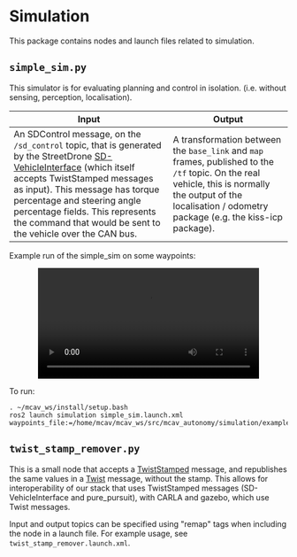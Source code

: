 # Simulation

This package contains nodes and launch files related to simulation.

## `simple_sim.py`

This simulator is for evaluating planning and control in isolation. (i.e. without sensing, perception, localisation).

| Input | Output |
| ----- | ------ |
| An SDControl message, on the `/sd_control` topic, that is generated by the StreetDrone [SD-VehicleInterface](https://github.com/Monash-Connected-Autonomous-Vehicle/SD-VehicleInterface) (which itself accepts TwistStamped messages as input). This message has torque percentage and steering angle percentage fields. This represents the command that would be sent to the vehicle over the CAN bus. | A transformation between the `base_link` and `map` frames, published to the `/tf` topic. On the real vehicle, this is normally the output of the localisation / odometry package (e.g. the kiss-icp package).|



Example run of the simple_sim on some waypoints:

<div align="center">
  <video src="https://user-images.githubusercontent.com/7232997/232418101-990ed2fb-cd00-43ed-8db4-1d363a6e28c3.mov" alt="Example run of the simple_sim on some waypoints" width="400" />
</div>






To run:
```
. ~/mcav_ws/install/setup.bash
ros2 launch simulation simple_sim.launch.xml waypoints_file:=/home/mcav/mcav_ws/src/mcav_autonomy/simulation/example_waypoints/straight.csv
```

## `twist_stamp_remover.py`

This is a small node that accepts a [TwistStamped](https://github.com/ros2/common_interfaces/blob/humble/geometry_msgs/msg/TwistStamped.msg) message, and republishes the same values in a [Twist](https://github.com/ros2/common_interfaces/blob/humble/geometry_msgs/msg/Twist.msg) message, without the stamp. This allows for interoperability of our stack that uses TwistStamped messages (SD-VehicleInterface and pure_pursuit), with CARLA and gazebo, which use Twist messages.

Input and output topics can be specified using "remap" tags when including the node in a launch file. For example usage, see `twist_stamp_remover.launch.xml`.
